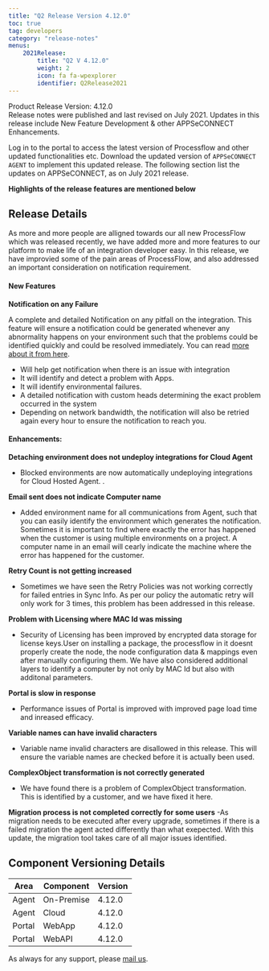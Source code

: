 ```yaml
---
title: "Q2 Release Version 4.12.0"
toc: true
tag: developers
category: "release-notes"
menus: 
    2021Release:
        title: "Q2 V 4.12.0"
        weight: 2
        icon: fa fa-wpexplorer
        identifier: Q2Release2021
---
```

Product Release Version: 4.12.0       
Release notes were published and last revised on July 2021. 
Updates in this release include New Feature Development & other APPSeCONNECT Enhancements.  

Log in to the portal to access the latest version of Processflow and other updated functionalities etc. 
Download the updated version of `APPSeCONNECT AGENT` to implement this updated release. The following section list the updates on APPSeCONNECT, 
as on July 2021 release.

**Highlights of the release features are mentioned below**

## Release Details 

As more and more people are alligned towards our all new ProcessFlow which was released recently, we have added more and more features to our platform to make life of an integration developer easy.
In this release, we have improvied some of the pain areas of ProcessFlow, and also addressed an important consideration on notification requirement.
    

#### New Features  

**Notification on any Failure**  

A complete and detailed Notification on any pitfall on the integration. This feature will ensure a notification could be generated whenever any abnormality happens on your environment such that the problems could be identified quickly and could be resolved immediately. You can read [more about it from here](/rule/error-mail-notification/). 


- Will help get notification when there is an issue with integration
- It will identify and detect a problem with Apps.
- It will identify environmental failures. 
- A detailed notification with custom heads determining the exact problem occurred in the system
- Depending on network bandwidth, the notification will also be retried again every hour to ensure the notification to reach you.

#### Enhancements:

**Detaching environment does not undeploy integrations for Cloud Agent**
- Blocked environments are now automatically undeploying integrations for Cloud Hosted Agent. .


**Email sent does not indicate Computer name**
- Added environment name for all communications from Agent, such that you can easily identify the environment which generates the notification. Sometimes it is important to find where exactly the error has happened when the customer is using multiple environments on a project. A computer name in an email will cearly indicate the machine where the error has happened for the customer. 

**Retry Count is not getting increased**
- Sometimes we have seen the Retry Policies was not working correctly for failed entries in Sync Info. As per our policy the automatic retry will only work for 3 times, this problem has been addressed in this release. 



**Problem with Licensing where MAC Id was missing**
- Security of Licensing has been improved by encrypted data storage for license keys.User on installing a package, the processflow in it doesnt properly create the node, the node configuration data & mappings even after manually  configuring them. We have also considered additional layers to identify a computer by not only by MAC Id but also with additonal parameters.


**Portal is slow in response**
- Performance issues of Portal is improved with improved page load time and inreased efficacy. 


**Variable names can have invalid characters**
- Variable name invalid characters are disallowed in this release. This will ensure the variable names are checked before it is actually been used. 

**ComplexObject transformation is not correctly generated**
- We have found there is a problem of ComplexObject transformation. This is identified by a customer, and we have fixed it here.

**Migration process is not completed correctly for some users**
-As migration needs to be executed after every upgrade, sometimes if there is a failed migration the agent acted differently than what exepected. With this update, the migration tool takes care of all  major issues identified.


## Component Versioning Details  

|Area|Component|Version|
|---|---|----|
|Agent|On-Premise|4.12.0|
|Agent|Cloud|4.12.0|
|Portal|WebApp|4.12.0|
|Portal|WebAPI|4.12.0|

As always for any support, please [mail us](support@appseconnect.com).